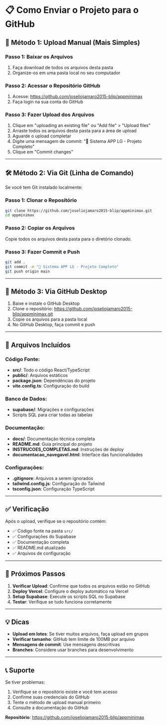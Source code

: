 # 📋 Como Enviar o Projeto para o GitHub

## 🚀 Método 1: Upload Manual (Mais Simples)

### Passo 1: Baixar os Arquivos
1. Faça download de todos os arquivos desta pasta
2. Organize-os em uma pasta local no seu computador

### Passo 2: Acessar o Repositório GitHub
1. Acesse: https://github.com/joseliojamaro2015-blip/appminimax
2. Faça login na sua conta do GitHub

### Passo 3: Fazer Upload dos Arquivos
1. Clique em "uploading an existing file" ou "Add file" > "Upload files"
2. Arraste todos os arquivos desta pasta para a área de upload
3. Aguarde o upload completar
4. Digite uma mensagem de commit: "🎉 Sistema APP LG - Projeto Completo"
5. Clique em "Commit changes"

---

## 🛠️ Método 2: Via Git (Linha de Comando)

Se você tem Git instalado localmente:

### Passo 1: Clonar o Repositório
```bash
git clone https://github.com/joseliojamaro2015-blip/appminimax.git
cd appminimax
```

### Passo 2: Copiar os Arquivos
Copie todos os arquivos desta pasta para o diretório clonado.

### Passo 3: Fazer Commit e Push
```bash
git add .
git commit -m "🎉 Sistema APP LG - Projeto Completo"
git push origin main
```

---

## 🔧 Método 3: Via GitHub Desktop

1. Baixe e instale o GitHub Desktop
2. Clone o repositório: https://github.com/joseliojamaro2015-blip/appminimax.git
3. Copie os arquivos para a pasta local
4. No GitHub Desktop, faça commit e push

---

## 📁 Arquivos Incluídos

### Código Fonte:
- **src/**: Todo o código React/TypeScript
- **public/**: Arquivos estáticos
- **package.json**: Dependências do projeto
- **vite.config.ts**: Configuração do build

### Banco de Dados:
- **supabase/**: Migrações e configurações
- Scripts SQL para criar todas as tabelas

### Documentação:
- **docs/**: Documentação técnica completa
- **README.md**: Guia principal do projeto
- **INSTRUCOES_COMPLETAS.md**: Instruções de deploy
- **documentacao_navegavel.html**: Interface das funcionalidades

### Configurações:
- **.gitignore**: Arquivos a serem ignorados
- **tailwind.config.js**: Configuração do Tailwind
- **tsconfig.json**: Configuração TypeScript

---

## ✅ Verificação

Após o upload, verifique se o repositório contém:
- ✅ Código fonte na pasta `src/`
- ✅ Configurações do Supabase
- ✅ Documentação completa
- ✅ README.md atualizado
- ✅ Arquivos de configuração

---

## 🚀 Próximos Passos

1. **Verificar Upload**: Confirme que todos os arquivos estão no GitHub
2. **Deploy Vercel**: Configure o deploy automático na Vercel
3. **Setup Supabase**: Execute os scripts SQL no Supabase
4. **Testar**: Verifique se tudo funciona corretamente

---

## 💡 Dicas

- **Upload em lotes**: Se tiver muitos arquivos, faça upload em grupos
- **Verificar tamanho**: GitHub tem limite de 100MB por arquivo
- **Mensagens de commit**: Use mensagens descritivas
- **Branches**: Considere usar branches para desenvolvimento

---

## 📞 Suporte

Se tiver problemas:
1. Verifique se o repositório existe e você tem acesso
2. Confirme suas credenciais do GitHub
3. Tente o método de upload manual primeiro
4. Consulte a documentação do GitHub

**Repositório**: https://github.com/joseliojamaro2015-blip/appminimax
